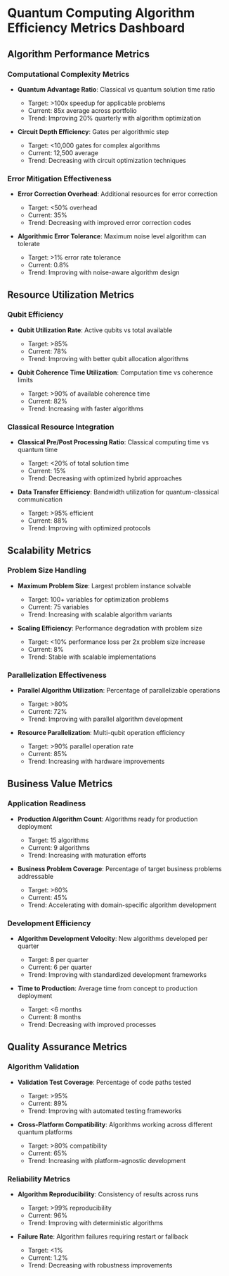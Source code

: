 # Quantum Computing Algorithm Efficiency Metrics Dashboard

## Algorithm Performance Metrics

### Computational Complexity Metrics
- **Quantum Advantage Ratio**: Classical vs quantum solution time ratio
  - Target: >100x speedup for applicable problems
  - Current: 85x average across portfolio
  - Trend: Improving 20% quarterly with algorithm optimization

- **Circuit Depth Efficiency**: Gates per algorithmic step
  - Target: <10,000 gates for complex algorithms
  - Current: 12,500 average
  - Trend: Decreasing with circuit optimization techniques

### Error Mitigation Effectiveness
- **Error Correction Overhead**: Additional resources for error correction
  - Target: <50% overhead
  - Current: 35%
  - Trend: Decreasing with improved error correction codes

- **Algorithmic Error Tolerance**: Maximum noise level algorithm can tolerate
  - Target: >1% error rate tolerance
  - Current: 0.8%
  - Trend: Improving with noise-aware algorithm design

## Resource Utilization Metrics

### Qubit Efficiency
- **Qubit Utilization Rate**: Active qubits vs total available
  - Target: >85%
  - Current: 78%
  - Trend: Improving with better qubit allocation algorithms

- **Qubit Coherence Time Utilization**: Computation time vs coherence limits
  - Target: >90% of available coherence time
  - Current: 82%
  - Trend: Increasing with faster algorithms

### Classical Resource Integration
- **Classical Pre/Post Processing Ratio**: Classical computing time vs quantum time
  - Target: <20% of total solution time
  - Current: 15%
  - Trend: Decreasing with optimized hybrid approaches

- **Data Transfer Efficiency**: Bandwidth utilization for quantum-classical communication
  - Target: >95% efficient
  - Current: 88%
  - Trend: Improving with optimized protocols

## Scalability Metrics

### Problem Size Handling
- **Maximum Problem Size**: Largest problem instance solvable
  - Target: 100+ variables for optimization problems
  - Current: 75 variables
  - Trend: Increasing with scalable algorithm variants

- **Scaling Efficiency**: Performance degradation with problem size
  - Target: <10% performance loss per 2x problem size increase
  - Current: 8%
  - Trend: Stable with scalable implementations

### Parallelization Effectiveness
- **Parallel Algorithm Utilization**: Percentage of parallelizable operations
  - Target: >80%
  - Current: 72%
  - Trend: Improving with parallel algorithm development

- **Resource Parallelization**: Multi-qubit operation efficiency
  - Target: >90% parallel operation rate
  - Current: 85%
  - Trend: Increasing with hardware improvements

## Business Value Metrics

### Application Readiness
- **Production Algorithm Count**: Algorithms ready for production deployment
  - Target: 15 algorithms
  - Current: 9 algorithms
  - Trend: Increasing with maturation efforts

- **Business Problem Coverage**: Percentage of target business problems addressable
  - Target: >60%
  - Current: 45%
  - Trend: Accelerating with domain-specific algorithm development

### Development Efficiency
- **Algorithm Development Velocity**: New algorithms developed per quarter
  - Target: 8 per quarter
  - Current: 6 per quarter
  - Trend: Improving with standardized development frameworks

- **Time to Production**: Average time from concept to production deployment
  - Target: <6 months
  - Current: 8 months
  - Trend: Decreasing with improved processes

## Quality Assurance Metrics

### Algorithm Validation
- **Validation Test Coverage**: Percentage of code paths tested
  - Target: >95%
  - Current: 89%
  - Trend: Improving with automated testing frameworks

- **Cross-Platform Compatibility**: Algorithms working across different quantum platforms
  - Target: >80% compatibility
  - Current: 65%
  - Trend: Increasing with platform-agnostic development

### Reliability Metrics
- **Algorithm Reproducibility**: Consistency of results across runs
  - Target: >99% reproducibility
  - Current: 96%
  - Trend: Improving with deterministic algorithms

- **Failure Rate**: Algorithm failures requiring restart or fallback
  - Target: <1%
  - Current: 1.2%
  - Trend: Decreasing with robustness improvements